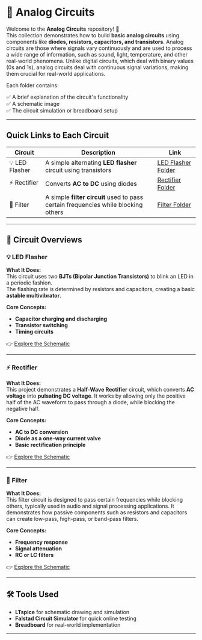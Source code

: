 # 🔌 Analog Circuits

Welcome to the **Analog Circuits** repository! 🎉  
This collection demonstrates how to build **basic analog circuits** using components like **diodes, resistors, capacitors, and transistors**. Analog circuits are those where signals vary continuously and are used to process a wide range of information, such as sound, light, temperature, and other real-world phenomena. Unlike digital circuits, which deal with binary values (0s and 1s), analog circuits deal with continuous signal variations, making them crucial for real-world applications.

Each folder contains:

✅ A brief explanation of the circuit's functionality  
✅ A schematic image  
✅ The circuit simulation or breadboard setup 

---

## Quick Links to Each Circuit

| Circuit | Description | Link |
|--|--|--|
| 💡 LED Flasher | A simple alternating **LED flasher** circuit using transistors | [LED Flasher Folder](./LED_Flasher) |
| ⚡ Rectifier | Converts **AC to DC** using diodes | [Rectifier Folder](./Rectifier) |
| 🔎 Filter | A simple **filter circuit** used to pass certain frequencies while blocking others | [Filter Folder](./Filter) |

---


## 📐 Circuit Overviews

### 💡 LED Flasher
**What It Does:**  
This circuit uses two **BJTs (Bipolar Junction Transistors)** to blink an LED in a periodic fashion.  
The flashing rate is determined by resistors and capacitors, creating a basic **astable multivibrator**.

**Core Concepts:**  
- **Capacitor charging and discharging**
- **Transistor switching**
- **Timing circuits**

👉 [Explore the Schematic](./LED_Flasher)

---

### ⚡ Rectifier
**What It Does:**  
This project demonstrates a **Half-Wave Rectifier** circuit, which converts **AC voltage** into **pulsating DC voltage**. It works by allowing only the positive half of the AC waveform to pass through a diode, while blocking the negative half.

**Core Concepts:**  
- **AC to DC conversion**
- **Diode as a one-way current valve**
- **Basic rectification principle**

👉 [Explore the Schematic](./Rectifier)

---

### 🔎 Filter
**What It Does:**  
This filter circuit is designed to pass certain frequencies while blocking others, typically used in audio and signal processing applications. It demonstrates how passive components such as resistors and capacitors can create low-pass, high-pass, or band-pass filters.

**Core Concepts:**  
- **Frequency response**
- **Signal attenuation**
- **RC or LC filters**

👉 [Explore the Schematic](./Filter)

---

## 🛠️ Tools Used

- **LTspice** for schematic drawing and simulation
- **Falstad Circuit Simulator** for quick online testing
- **Breadboard** for real-world implementation


---


